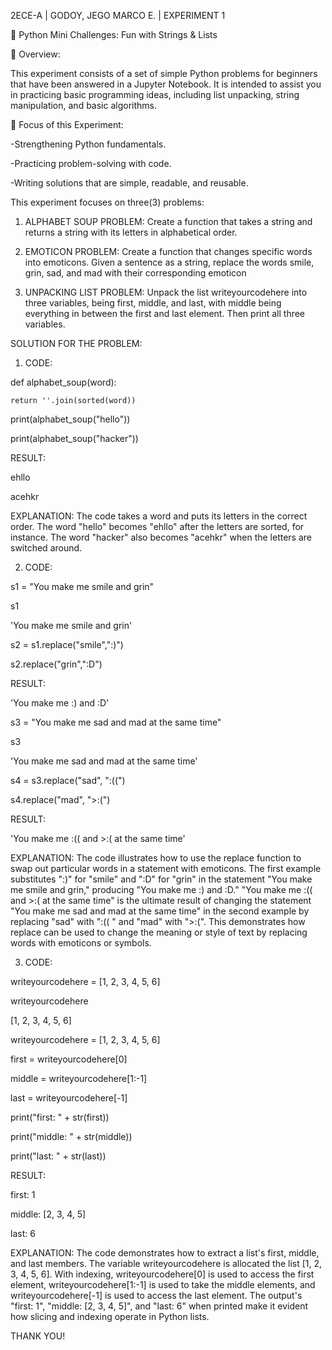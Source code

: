 2ECE-A | GODOY, JEGO MARCO E. | EXPERIMENT 1

🐍 Python Mini Challenges: Fun with Strings & Lists

📌 Overview:

This experiment consists of a set of simple Python problems for beginners that have been answered in a Jupyter Notebook. It is intended to assist you in practicing basic programming ideas, including list unpacking, string manipulation, and basic algorithms.

🎯 Focus of this Experiment:

-Strengthening Python fundamentals.

-Practicing problem-solving with code.

-Writing solutions that are simple, readable, and reusable.

This experiment focuses on three(3) problems:

1. ALPHABET SOUP PROBLEM: Create a function that takes a string and returns a string with its letters
in alphabetical order.

2. EMOTICON PROBLEM: Create a function that changes specific words into emoticons. Given a sentence
as a string, replace the words smile, grin, sad, and mad with their corresponding emoticon

3. UNPACKING LIST PROBLEM: Unpack the list writeyourcodehere into three variables, being first,
middle, and last, with middle being everything in between the first and last element. Then print all three
variables.

SOLUTION FOR THE PROBLEM:

1.  CODE:

   def alphabet_soup(word):
   
    return ''.join(sorted(word))
    
print(alphabet_soup("hello"))

print(alphabet_soup("hacker"))

RESULT:

ehllo

acehkr


EXPLANATION:
The code takes a word and puts its letters in the correct order.
The word "hello" becomes "ehllo" after the letters are sorted, for instance.
The word "hacker" also becomes "acehkr" when the letters are switched around.


2. CODE:

s1 = "You make me smile and grin"

s1

'You make me smile and grin'


s2 = s1.replace("smile",":)")

s2.replace("grin",":D")

RESULT:

'You make me :) and :D'


s3 = "You make me sad and mad at the same time"

s3

'You make me sad and mad at the same time'


s4 = s3.replace("sad", ":((")

s4.replace("mad", ">:(")

RESULT:

'You make me :(( and >:( at the same time'


EXPLANATION:
The code illustrates how to use the replace function to swap out particular words in a statement with emoticons. The first example substitutes ":)" for "smile" and ":D" for "grin" in the statement "You make me smile and grin," producing "You make me :) and :D." "You make me :(( and >:( at the same time" is the ultimate result of changing the statement "You make me sad and mad at the same time" in the second example by replacing "sad" with ":(( " and "mad" with ">:(". This demonstrates how replace can be used to change the meaning or style of text by replacing words with emoticons or symbols.


3. CODE:

writeyourcodehere = [1, 2, 3, 4, 5, 6]

writeyourcodehere

[1, 2, 3, 4, 5, 6]

writeyourcodehere = [1, 2, 3, 4, 5, 6]   

first = writeyourcodehere[0]

middle = writeyourcodehere[1:-1]

last = writeyourcodehere[-1]

print("first: " + str(first))

print("middle: " + str(middle))

print("last: " + str(last))

RESULT:

first: 1

middle: [2, 3, 4, 5]

last: 6

EXPLANATION:
The code demonstrates how to extract a list's first, middle, and last members. The variable writeyourcodehere is allocated the list [1, 2, 3, 4, 5, 6]. With indexing, writeyourcodehere[0] is used to access the first element, writeyourcodehere[1:-1] is used to take the middle elements, and writeyourcodehere[-1] is used to access the last element. The output's "first: 1", "middle: [2, 3, 4, 5]", and "last: 6" when printed make it evident how slicing and indexing operate in Python lists.

THANK YOU!
